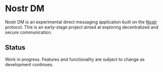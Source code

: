 # Nostr DM
Nostr DM is an experimental direct messaging application built on the [Nostr](https://github.com/nostr-protocol/nostr) protocol. This is an early-stage project aimed at exploring decentralized and secure communication.

## Status
Work in progress. Features and functionality are subject to change as development continues.